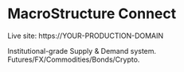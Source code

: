 ﻿# MacroStructure Connect

Live site: https://YOUR-PRODUCTION-DOMAIN

Institutional-grade Supply & Demand system. Futures/FX/Commodities/Bonds/Crypto.



